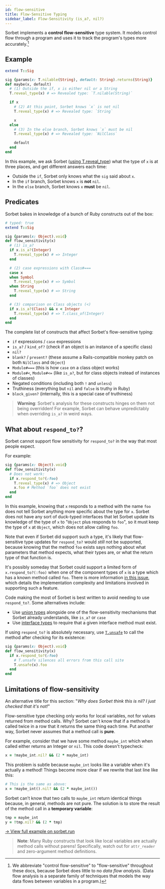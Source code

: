 ```yaml
---
id: flow-sensitive
title: Flow-Sensitive Typing
sidebar_label: Flow-Sensitivity (is_a?, nil?)
---
```


Sorbet implements a **control flow-sensitive** type system. It models control
flow through a program and uses it to track the program's types more
accurately.[^control]

<!-- prettier-ignore-start -->

[^control]: We abbreviate "control flow-sensitive" to "flow-sensitive"
throughout these docs, because Sorbet does little to no _data flow analysis_.
(Data flow analysis is a separate family of techniques that models the way data
flows between variables in a program.)

<!-- prettier-ignore-end -->

## Example

```ruby
extend T::Sig

sig {params(x: T.nilable(String), default: String).returns(String)}
def maybe(x, default)
  # (1) Outside the if, x is either nil or a String
  T.reveal_type(x) # => Revealed type: `T.nilable(String)`

  if x
    # (2) At this point, Sorbet knows `x` is not nil
    T.reveal_type(x) # => Revealed type: `String`

    x
  else
    # (3) In the else branch, Sorbet knows `x` must be nil
    T.reveal_type(x) # => Revealed type: `NilClass`

    default
  end
end
```

In this example, we ask Sorbet ([using T.reveal_type](troubleshooting.md)) what
the type of `x` is at three places, and get different answers each time:

- Outside the `if`, Sorbet only knows what the `sig` said about `x`.
- In the `if` branch, Sorbet knows `x` is **not** `nil`.
- In the `else` branch, Sorbet knows `x` **must** be `nil`.

## Predicates

Sorbet bakes in knowledge of a bunch of Ruby constructs out of the box:

```ruby
# typed: true
extend T::Sig

sig {params(x: Object).void}
def flow_sensitivity(x)
  # (1) is_a?
  if x.is_a?(Integer)
    T.reveal_type(x) # => Integer
  end

  # (2) case expressions with Class#===
  case x
  when Symbol
    T.reveal_type(x) # => Symbol
  when String
    T.reveal_type(x) # => String
  end

  # (3) comparison on Class objects (<)
  if x.is_a?(Class) && x < Integer
    T.reveal_type(x) # => T.class_of(Integer)
  end
end
```

The complete list of constructs that affect Sorbet's flow-sensitive typing:

- `if` expressions / `case` expressions
- `is_a?` / `kind_of?` (check if an object is an instance of a specific class)
- `nil?`
- `blank?` / `present?` (these assume a Rails-compatible monkey patch on both
  `NilClass` and `Object`)
- `Module#===` (this is how `case` on a class object works)
- `Module#<`, `Module#<=` (like `is_a?`, but for class objects instead of
  instances of classes)
- Negated conditions (including both `!` and `unless`)
- Truthiness (everything but `nil` and `false` is truthy in Ruby)
- `block_given?` (internally, this is a special case of truthiness)

> **Warning**: Sorbet's analysis for these constructs hinges on them not being
> overridden! For example, Sorbet can behave unpredictably when overriding
> `is_a?` in weird ways.

## What about `respond_to?`?

Sorbet cannot support flow sensitivity for `respond_to?` in the way that most
people expect.

For example:

```ruby
sig {params(x: Object).void}
def flow_sensitivity(x)
  # Does not work:
  if x.respond_to?(:foo)
    T.reveal_type(x) # => Object
    x.foo # Method `foo` does not exist
  end
end
```

In this example, knowing that `x` responds to a method with the name `foo` does
not tell Sorbet anything more specific about the type for `x`. Sorbet does not
have any sort of duck-typed interfaces that let Sorbet update its knowledge of
the type of `x` to "`Object` plus responds to `foo`", so it must keep the type
of `x` at `Object`, which does not allow calling `foo`.

Note that even if Sorbet did support such a type, it's likely that
flow-sensitive type updates for `respond_to?` would _still_ not be supported,
because knowing that the method `foo` exists says nothing about what parameters
that method expects, what their types are, or what the return type of that
function is.

It's possibly someday that Sorbet could support a limited form of
`x.respond_to?(:foo)` when one of the component types of `x` is a type which has
a known method called `foo`. There is more information
[in this issue](https://github.com/sorbet/sorbet/issues/3469), which details the
implementation complexity and limitations involved in supporting such a feature.

Code making the most of Sorbet is best written to avoid needing to use
`respond_to?`. Some alternatives include:

- Use [union types](union-types.md) alongside one of the flow-sensitivity
  mechanisms that Sorbet already understands, like `is_a?` or `case`
- Use [interface types](abstract.md) to require that a given interface method
  must exist.

If using `respond_to?` is absolutely necessary, use
[`T.unsafe`](troubleshooting.md#escape-hatches) to call the method after
checking for its existence:

```ruby
sig {params(x: Object).void}
def flow_sensitivity(x)
  if x.respond_to?(:foo)
    # T.unsafe silences all errors from this call site
    T.unsafe(x).foo
  end
end
```

## Limitations of flow-sensitivity

An alternative title for this section: "_Why does Sorbet think this is nil? I
just checked that it's not!_"

Flow-sensitive type checking only works for local variables, not for values
returned from method calls. Why? Sorbet can't know that if a method is called
twice in a row that it returns the same thing each time. Put another way, Sorbet
never assumes that a method call is **pure**.

For example, consider that we have some method `maybe_int` which when called
either returns an Integer or `nil`. This code doesn't typecheck:

```ruby
x = !maybe_int.nil? && (2 * maybe_int)
```

This problem is subtle because `maybe_int` looks like a variable when it's
actually a method! Things become more clear if we rewrite that last line like
this:

```ruby
# This is the same as above:
x = !maybe_int().nil? && (2 * maybe_int())
```

Sorbet can’t know that two calls to `maybe_int` return identical things because,
in general, methods are not pure. The solution is to store the result of the
method call in a **temporary variable**:

```ruby
tmp = maybe_int
y = !tmp.nil? && (2 * tmp)
```

<a href="https://sorbet.run/#%23%20typed%3A%20true%0Aextend%20T%3A%3ASig%0A%0Asig%20%7Breturns(T.nilable(Integer))%7D%0Adef%20maybe_int%3B%201%3B%20end%0A%0A%23%20Problem%3A%0Ax%20%3D%20!maybe_int.nil%3F%20%26%26%20(2%20*%20maybe_int)%0A%0A%23%20%5E%20this%20is%20essentially%3A%0A%23%20x%20%3D%20!maybe_int().nil%3F%20%26%26%20(2%20*%20maybe_int())%0A%0A%23%20Solution%3A%0Atmp%20%3D%20maybe_int%0Ay%20%3D%20!tmp.nil%3F%20%26%26%20(2%20*%20tmp)">→
View full example on sorbet.run</a>

> **Note**: Many Ruby constructs that look like local variables are actually
> method calls without parens! Specifically, watch out for `attr_reader` and
> zero-argument method definitions.
